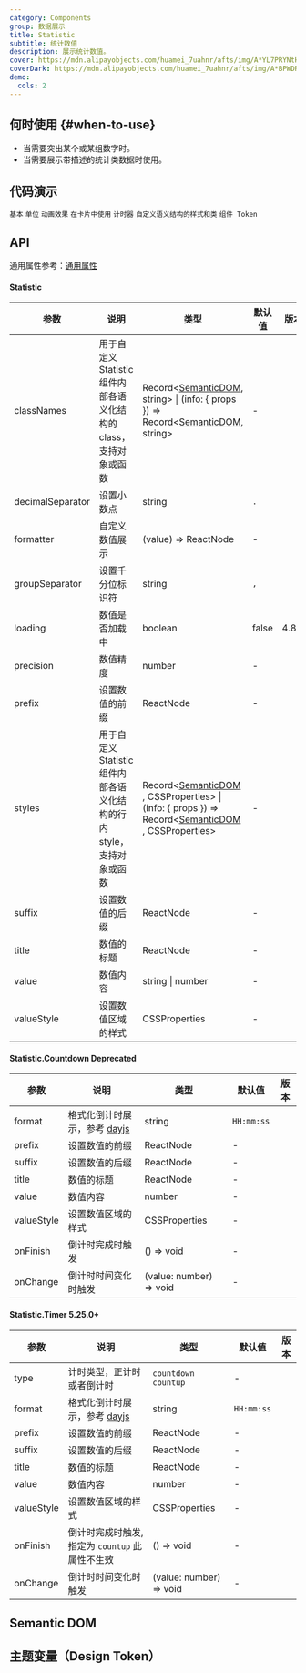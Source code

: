 ```yaml
---
category: Components
group: 数据展示
title: Statistic
subtitle: 统计数值
description: 展示统计数值。
cover: https://mdn.alipayobjects.com/huamei_7uahnr/afts/img/A*YL7PRYNtH-4AAAAAAAAAAAAADrJ8AQ/original
coverDark: https://mdn.alipayobjects.com/huamei_7uahnr/afts/img/A*BPWDRbSYxJ4AAAAAAAAAAAAADrJ8AQ/original
demo:
  cols: 2
---
```


## 何时使用 {#when-to-use}

- 当需要突出某个或某组数字时。
- 当需要展示带描述的统计类数据时使用。

## 代码演示

<!-- prettier-ignore -->
<code src="./demo/basic.tsx">基本</code>
<code src="./demo/unit.tsx">单位</code>
<code src="./demo/animated.tsx">动画效果</code>
<code src="./demo/card.tsx" background="grey">在卡片中使用</code>
<code src="./demo/timer.tsx" version="5.25.0">计时器</code>
<code src="./demo/style-class.tsx" version="6.0.0">自定义语义结构的样式和类</code>
<code src="./demo/component-token.tsx" debug>组件 Token</code>

## API

通用属性参考：[通用属性](/docs/react/common-props)

#### Statistic

| 参数 | 说明 | 类型 | 默认值 | 版本 |
| --- | --- | --- | --- | --- |
| classNames | 用于自定义 Statistic 组件内部各语义化结构的 class，支持对象或函数 | Record<[SemanticDOM](#semantic-dom), string> \| (info: { props }) => Record<[SemanticDOM](#semantic-dom), string> | - |  |
| decimalSeparator | 设置小数点 | string | `.` |  |
| formatter | 自定义数值展示 | (value) => ReactNode | - |  |
| groupSeparator | 设置千分位标识符 | string | `,` |  |
| loading | 数值是否加载中 | boolean | false | 4.8.0 |
| precision | 数值精度 | number | - |  |
| prefix | 设置数值的前缀 | ReactNode | - |  |
| styles | 用于自定义 Statistic 组件内部各语义化结构的行内 style，支持对象或函数 | Record<[SemanticDOM](#semantic-dom) , CSSProperties> \| (info: { props }) => Record<[SemanticDOM](#semantic-dom) , CSSProperties> | - |  |
| suffix | 设置数值的后缀 | ReactNode | - |  |
| title | 数值的标题 | ReactNode | - |  |
| value | 数值内容 | string \| number | - |  |
| valueStyle | 设置数值区域的样式 | CSSProperties | - |  |

#### Statistic.Countdown <Badge type="error">Deprecated</Badge>

<Antd component="Alert" title="版本 >= 5.25.0 时请使用 Statistic.Timer 作为替代方案。" type="warning" banner="true"></Antd>

<!-- prettier-ignore -->
| 参数 | 说明 | 类型 | 默认值 | 版本 |
| --- | --- | --- | --- | --- |
| format | 格式化倒计时展示，参考 [dayjs](https://day.js.org/) | string | `HH:mm:ss` |  |
| prefix | 设置数值的前缀 | ReactNode | - |  |
| suffix | 设置数值的后缀 | ReactNode | - |  |
| title | 数值的标题 | ReactNode | - |  |
| value | 数值内容 | number | - |  |
| valueStyle | 设置数值区域的样式 | CSSProperties | - |  |
| onFinish | 倒计时完成时触发 | () => void | - |  |
| onChange | 倒计时时间变化时触发 | (value: number) => void | - |  |

#### Statistic.Timer <Badge>5.25.0+</Badge>

| 参数 | 说明 | 类型 | 默认值 | 版本 |
| --- | --- | --- | --- | --- |
| type | 计时类型，正计时或者倒计时 | `countdown` `countup` | - |  |
| format | 格式化倒计时展示，参考 [dayjs](https://day.js.org/) | string | `HH:mm:ss` |  |
| prefix | 设置数值的前缀 | ReactNode | - |  |
| suffix | 设置数值的后缀 | ReactNode | - |  |
| title | 数值的标题 | ReactNode | - |  |
| value | 数值内容 | number | - |  |
| valueStyle | 设置数值区域的样式 | CSSProperties | - |  |
| onFinish | 倒计时完成时触发, 指定为 `countup` 此属性不生效 | () => void | - |  |
| onChange | 倒计时时间变化时触发 | (value: number) => void | - |  |

## Semantic DOM

<code src="./demo/_semantic.tsx" simplify="true"></code>

## 主题变量（Design Token）

<ComponentTokenTable component="Statistic"></ComponentTokenTable>
